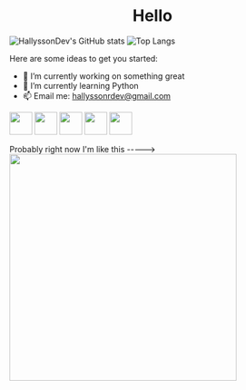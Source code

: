 <h1 align="center">Hello</h1>


![HallyssonDev's GitHub stats](https://github-readme-stats.vercel.app/api?username=HallyssonDev&theme=great-gatsby&show_icons=true) ![Top Langs](https://github-readme-stats.vercel.app/api/top-langs/?username=HallyssonDev)





Here are some ideas to get you started:                                                                     

- 🔭 I’m currently working on something great                           
- 🌱 I’m currently learning Python
- 📫 Email me: hallyssonrdev@gmail.com

<img src="https://image.flaticon.com/icons/png/512/1051/1051277.png" width="40"> <img src="https://image.flaticon.com/icons/png/512/732/732190.png" width="40"> <img src="https://image.flaticon.com/icons/png/512/136/136530.png" width="40"> <img src="https://image.flaticon.com/icons/png/512/528/528261.png" width="40"> <img src="https://image.flaticon.com/icons/png/512/1387/1387537.png" width="40">

 
 
 
<div>
   <p>Probably right now I'm like this ----->   <img src="https://media.giphy.com/media/hrRJ41JB2zlgZiYcCw/giphy-downsized-large.gif" width="400" align="center"/>  
</div>
 

 




                 



